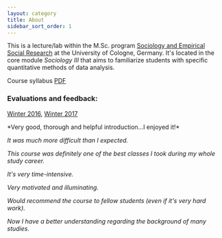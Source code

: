 ```yaml
---
layout: category
title: About
sidebar_sort_order: 1
---
```


This is a lecture/lab within the M.Sc. program [Sociology and Empirical Social Research](https://www.wiso.uni-koeln.de/en/studies/master/master-sociology-and-social-research/) at the University of Cologne, Germany. It's located in the core module *Sociology III* that aims to familiarize students with specific quantitative methods of data analysis.

Course syllabus <a href="{{ site.baseurl }}/pdfs/syllabus.pdf"><span class="badge badge-pill badge-secondary"><i class="fa fa-file-pdf-o"></i> PDF</span></a>

### Evaluations and feedback:  
[Winter 2016](https://www.dropbox.com/s/whpfgj222e5sjwg/causalityWS16.pdf?dl=0), 
[Winter 2017](https://www.dropbox.com/s/bezv33hz8mrrnjg/causalityWS17.pdf?dl=0)

<p class="message">
*Very good, thorough and helpful introduction...I enjoyed it!*

*It was much more difficult than I expected.*

*This course was definitely one of the best classes I took during my whole study career.*

*It's very time-intensive.*

*Very motivated and illuminating.*

*Would recommend the course to fellow students (even if it's very hard work).*

*Now I have a better understanding regarding the background of many studies.*
</p>
